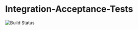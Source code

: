 # Integration-Acceptance-Tests

![Build Status](https://travis-ci.org/Quota-Billing/Integration-Acceptance-Tests.svg?branch=master)
